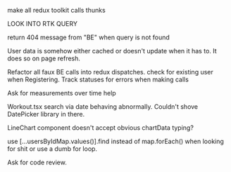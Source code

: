 make all redux toolkit calls thunks

LOOK INTO RTK QUERY

return 404 message from "BE" when query is not found


User data is somehow either cached or doesn't update when it has to. It does so on page refresh.

Refactor all faux BE calls into redux dispatches.
check for existing user when Registering.
Track statuses for errors when making calls

Ask for measurements over time help

Workout.tsx search via date behaving abnormally. Couldn't shove DatePicker library in there.


LineChart component doesn't accept obvious chartData typing?


use [...usersByIdMap.values()].find instead of map.forEach() when looking for shit
or use a dumb for loop.

Ask for code review.